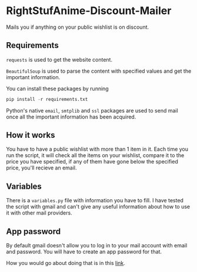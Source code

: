 # RightStufAnime-Discount-Mailer

Mails you if anything on your public wishlist is on discount.

## Requirements

`requests` is used to get the website content.

`BeautifulSoup` is used to parse the content with specified values and get the important information.

You can install these packages by running

```Python
pip install -r requirements.txt
```

Python's native `email`, `smtplib` and `ssl` packages are used to send mail once all the important information has been acquired.

## How it works

You have to have a public wishlist with more than 1 item in it. Each time you run the script, it will check all the items on your wishlist, compare it to the price you have specified, if any of them have gone below the specified price, you'll recieve an email.

## Variables

There is a `variables.py` file with information you have to fill. I have tested the script with gmail and can't give any useful information about how to use it with other mail providers.

## App password

By default gmail doesn't allow you to log in to your mail account with email and password. You will have to create an app password for that.

How you would go about doing that is in this [link](https://help.warmupinbox.com/en/articles/4934806-configure-for-google-workplace-with-two-factor-authentication-2fa).
